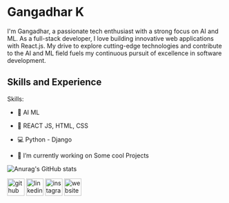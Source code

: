 


# Gangadhar K
I'm Gangadhar, a passionate tech enthusiast with a strong focus on AI and ML. As a full-stack developer, I love building innovative web applications with React.js. My drive to explore cutting-edge technologies and contribute to the AI and ML field fuels my continuous pursuit of excellence in software development.

## Skills and Experience
Skills:
- 🤖 AI ML  
- 📲 REACT JS, HTML, CSS 
- 💻 Python - Django 

- 🔭 I’m currently working on Some cool Projects
  
![Anurag's GitHub stats](https://github-readme-stats.vercel.app/api?username=Gangadhar24377&theme=dark&show_icons=true)


[<img src='https://cdn.jsdelivr.net/npm/simple-icons@3.0.1/icons/github.svg' alt='github' height='40'>](https://github.com/Gangadhar24377)  [<img src='https://cdn.jsdelivr.net/npm/simple-icons@3.0.1/icons/linkedin.svg' alt='linkedin' height='40'>](https://www.linkedin.com/in/gangadhar-kambhamettu/)  [<img src='https://cdn.jsdelivr.net/npm/simple-icons@3.0.1/icons/instagram.svg' alt='instagram' height='40'>](https://www.instagram.com/gangadhark_90/)  [<img src='https://cdn.jsdelivr.net/npm/simple-icons@3.0.1/icons/icloud.svg' alt='website' height='40'>](https://gangadhar24377.github.io/Gangadhar---21BCE7658/index3.html) 
